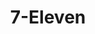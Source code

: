 ---
title: "7-Eleven"
url: /garland/7-eleven-north-president-george-bush-highway/
shop: convenience
---